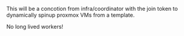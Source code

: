 This will be a concotion from infra/coordinator with the join token to dynamically spinup proxmox VMs from a template.

No long lived workers!